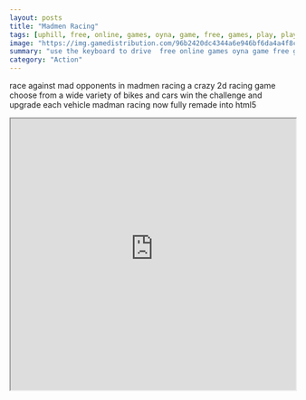 ```yaml
---
layout: posts
title: "Madmen Racing"
tags: [uphill, free, online, games, oyna, game, free, games, play, play, games]
image: "https://img.gamedistribution.com/96b2420dc4344a6e946bf6da4a4f8c90-512x384.jpeg"
summary: "use the keyboard to drive  free online games oyna game free games play play games"
category: "Action"
---
```


race against mad opponents in madmen racing a crazy 2d racing game choose from a wide variety of bikes and cars win the challenge and upgrade each vehicle madman racing now fully remade into html5

<iframe width="100%" height="480px;" src="https://html5.gamedistribution.com/96b2420dc4344a6e946bf6da4a4f8c90/"></iframe>